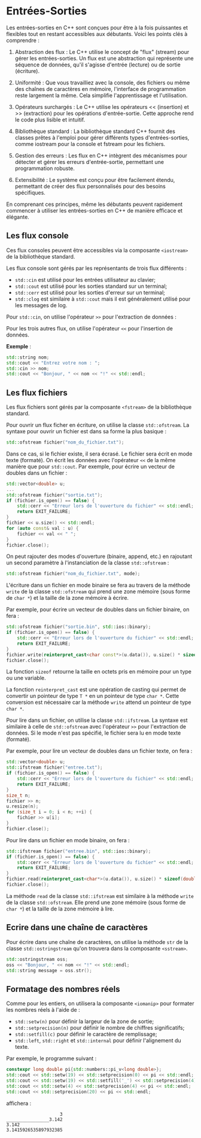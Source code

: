 # Entrées-Sorties

Les entrées-sorties en C++ sont conçues pour être à la fois puissantes et flexibles tout en restant accessibles aux débutants. Voici les points clés à comprendre :

1. Abstraction des flux : Le C++ utilise le concept de "flux" (stream) pour gérer les entrées-sorties. Un flux est une abstraction qui représente une séquence de données, qu'il s'agisse d'entrée (lecture) ou de sortie (écriture).

2. Uniformité : Que vous travailliez avec la console, des fichiers ou même des chaînes de caractères en mémoire, l'interface de programmation reste largement la même. Cela simplifie l'apprentissage et l'utilisation.

3. Opérateurs surchargés : Le C++ utilise les opérateurs << (insertion) et >> (extraction) pour les opérations d'entrée-sortie. Cette approche rend le code plus lisible et intuitif.

4. Bibliothèque standard : La bibliothèque standard C++ fournit des classes prêtes à l'emploi pour gérer différents types d'entrées-sorties, comme iostream pour la console et fstream pour les fichiers.

5. Gestion des erreurs : Les flux en C++ intègrent des mécanismes pour détecter et gérer les erreurs d'entrée-sortie, permettant une programmation robuste.

6. Extensibilité : Le système est conçu pour être facilement étendu, permettant de créer des flux personnalisés pour des besoins spécifiques.

En comprenant ces principes, même les débutants peuvent rapidement commencer à utiliser les entrées-sorties en C++ de manière efficace et élégante.

## Les flux console

Ces flux consoles peuvent être accessibles via la composante `<iostream>` de la bibliothèque standard.

Les flux console sont gérés par les représentants de trois flux différents :

- `std::cin` est utilisé pour les entrées utilisateur au clavier;
- `std::cout` est utilisé pour les sorties standard sur un terminal;
- `std::cerr` est utilisé pour les sorties d'erreur sur un terminal;
- `std::clog` est similaire à `std::cout` mais il est généralement utilisé pour les messages de log.

Pour `std::cin`, on utilise l'opérateur `>>` pour l'extraction de données :

Pour les trois autres flux, on utilise l'opérateur `<<` pour l'insertion de données.

**Exemple** :

```cpp
std::string nom;
std::cout << "Entrez votre nom : ";
std::cin >> nom;
std::cout << "Bonjour, " << nom << "!" << std::endl;
```

## Les flux fichiers

Les flux fichiers sont gérés par la composante `<fstream>` de la bibliothèque standard.

Pour ouvrir un flux ficher en écriture, on utilise la classe `std::ofstream`.
La syntaxe pour ouvrir un fichier est dans sa forme la plus basique :

```cpp
std::ofstream fichier("nom_du_fichier.txt");
```

Dans ce cas, si le fichier existe, il sera écrasé. Le fichier sera écrit en mode texte (formaté). On écrit les données avec l'opérateur `<<` de la même manière que pour `std::cout`. Par exemple, pour écrire un vecteur de doubles dans un fichier :

```cpp
std::vector<double> u;
...
std::ofstream fichier("sortie.txt");
if (fichier.is_open() == false) {
    std::cerr << "Erreur lors de l'ouverture du fichier" << std::endl;
    return EXIT_FAILURE;
}
fichier << u.size() << std::endl;
for (auto const& val : u) {
    fichier << val << " ";
}
fichier.close();
```

On peut rajouter des modes d'ouverture (binaire, append, etc.) en rajoutant un second paramètre à l'instanciation de la classe `std::ofstream` :

```cpp
std::ofstream fichier("nom_du_fichier.txt", mode);
```

L'écriture dans un fichier en mode binaire se fera au travers de la méthode `write` de la classe `std::ofstream` qui prend une zone mémoire (sous forme de `char *`) et la taille de la zone mémoire à écrire.

Par exemple, pour écrire un vecteur de doubles dans un fichier binaire, on fera :

```cpp
std::ofstream fichier("sortie.bin", std::ios::binary);
if (fichier.is_open() == false) {
    std::cerr << "Erreur lors de l'ouverture du fichier" << std::endl;
    return EXIT_FAILURE;
}
fichier.write(reinterpret_cast<char const*>(u.data()), u.size() * sizeof(double));
fichier.close();
```

La fonction `sizeof` retourne la taille en octets pris en mémoire pour un type ou une variable.

La fonction `reinterpret_cast` est une opération de casting qui permet de convertir un pointeur de type `T *` en un pointeur de type `char *`. Cette conversion est nécessaire car la méthode `write` attend un pointeur de type `char *`.

Pour lire dans un fichier, on utilise la classe `std::ifstream`. La syntaxe est similaire à celle de `std::ofstream` avec l'opérateur `>>` pour l'extraction de données. Si le mode n'est pas spécifié, le fichier sera lu en mode texte (formaté).

Par exemple, pour lire un vecteur de doubles dans un fichier texte, on fera :

```cpp
std::vector<double> u;
std::ifstream fichier("entree.txt");
if (fichier.is_open() == false) {
    std::cerr << "Erreur lors de l'ouverture du fichier" << std::endl;
    return EXIT_FAILURE;
}
size_t n;
fichier >> n;
u.resize(n);
for (size_t i = 0; i < n; ++i) {
    fichier >> u[i];
}
fichier.close();
```

Pour lire dans un fichier en mode binaire, on fera :

```cpp
std::ifstream fichier("entree.bin", std::ios::binary);
if (fichier.is_open() == false) {
    std::cerr << "Erreur lors de l'ouverture du fichier" << std::endl;
    return EXIT_FAILURE;
}
fichier.read(reinterpret_cast<char*>(u.data()), u.size() * sizeof(double));
fichier.close();
```

La méthode `read` de la classe `std::ifstream` est similaire à la méthode `write` de la classe `std::ofstream`. Elle prend une zone mémoire (sous forme de `char *`) et la taille de la zone mémoire à lire.

## Ecrire dans une chaîne de caractères

Pour écrire dans une chaîne de caractères, on utilise la méthode `str` de la classe `std::ostringstream` qu'on trouvera dans la composante `<sstream>`.

```cpp
std::ostringstream oss;
oss << "Bonjour, " << nom << "!" << std::endl;
std::string message = oss.str();
```

## Formatage des nombres réels

Comme pour les entiers, on utilisera la composante `<iomanip>` pour formater les nombres réels à l'aide de :

- `std::setw(n)` pour définir la largeur de la zone de sortie;
- `std::setprecision(n)` pour définir le nombre de chiffres significatifs;
- `std::setfill(c)` pour définir le caractère de remplissage;
- `std::left`, `std::right` et `std::internal` pour définir l'alignement du texte.

Par exemple, le programme suivant :

```cpp
constexpr long double pi{std::numbers::pi_v<long double>};
std::cout << std::setw(19) << std::setprecision(0) << pi << std::endl;
std::cout << std::setw(19) << std::setfill('_') << std::setprecision(4) << pi << std::endl;
std::cout << std::setw(4) << std::setprecision(4) << pi << std::endl;
std::cout << std::setprecision(20) << pi << std::endl;
```

affichera :

```raw
                    3
________________3.142
3.142
3.1415926535897932385
```

